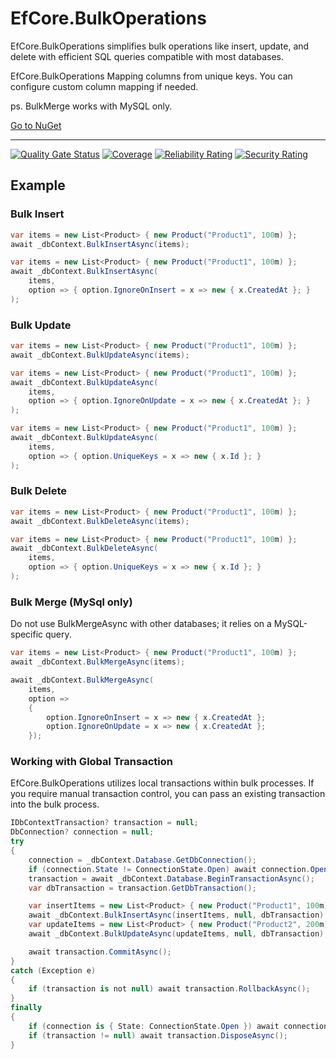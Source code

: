 # EfCore.BulkOperations

EfCore.BulkOperations simplifies bulk operations like insert, update, and delete with efficient SQL queries compatible with most databases.

EfCore.BulkOperations Mapping columns from unique keys. You can configure custom column mapping if needed.

ps. BulkMerge works with MySQL only.

[Go to NuGet](https://www.nuget.org/packages/EfCore.BulkOperations)

---

[![Quality Gate Status](https://sonarcloud.io/api/project_badges/measure?project=hongjs_EfCore.BulkOperations&metric=alert_status)](https://sonarcloud.io/summary/new_code?id=hongjs_EfCore.BulkOperations) [![Coverage](https://sonarcloud.io/api/project_badges/measure?project=hongjs_EfCore.BulkOperations&metric=coverage)](https://sonarcloud.io/summary/new_code?id=hongjs_EfCore.BulkOperations) [![Reliability Rating](https://sonarcloud.io/api/project_badges/measure?project=hongjs_EfCore.BulkOperations&metric=reliability_rating)](https://sonarcloud.io/summary/new_code?id=hongjs_EfCore.BulkOperations) [![Security Rating](https://sonarcloud.io/api/project_badges/measure?project=hongjs_EfCore.BulkOperations&metric=security_rating)](https://sonarcloud.io/summary/new_code?id=hongjs_EfCore.BulkOperations)



## Example

### Bulk Insert
```csharp
var items = new List<Product> { new Product("Product1", 100m) };
await _dbContext.BulkInsertAsync(items);
```

```csharp
var items = new List<Product> { new Product("Product1", 100m) };
await _dbContext.BulkInsertAsync(
    items, 
    option => { option.IgnoreOnInsert = x => new { x.CreatedAt }; }
);
```

### Bulk Update
```csharp
var items = new List<Product> { new Product("Product1", 100m) };
await _dbContext.BulkUpdateAsync(items);
```

```csharp
var items = new List<Product> { new Product("Product1", 100m) };
await _dbContext.BulkUpdateAsync(
    items, 
    option => { option.IgnoreOnUpdate = x => new { x.CreatedAt }; }
);
```

```csharp
var items = new List<Product> { new Product("Product1", 100m) };
await _dbContext.BulkUpdateAsync(
    items, 
    option => { option.UniqueKeys = x => new { x.Id }; }
);
```

### Bulk Delete
```csharp
var items = new List<Product> { new Product("Product1", 100m) };
await _dbContext.BulkDeleteAsync(items);
```
```csharp
var items = new List<Product> { new Product("Product1", 100m) };
await _dbContext.BulkDeleteAsync(
    items, 
    option => { option.UniqueKeys = x => new { x.Id }; }
);
```



### Bulk Merge (MySql only)

Do not use BulkMergeAsync with other databases; it relies on a MySQL-specific query.

```csharp
var items = new List<Product> { new Product("Product1", 100m) };
await _dbContext.BulkMergeAsync(items);
```

```csharp
await _dbContext.BulkMergeAsync(
    items,
    option =>
    {
        option.IgnoreOnInsert = x => new { x.CreatedAt };
        option.IgnoreOnUpdate = x => new { x.CreatedAt };
    });
```

### Working with Global Transaction
EfCore.BulkOperations utilizes local transactions within bulk processes. If you require manual transaction control, you can pass an existing transaction into the bulk process.


```csharp
IDbContextTransaction? transaction = null;
DbConnection? connection = null;
try
{
    connection = _dbContext.Database.GetDbConnection();
    if (connection.State != ConnectionState.Open) await connection.OpenAsync();
    transaction = await _dbContext.Database.BeginTransactionAsync();
    var dbTransaction = transaction.GetDbTransaction();

    var insertItems = new List<Product> { new Product("Product1", 100m) };
    await _dbContext.BulkInsertAsync(insertItems, null, dbTransaction);
    var updateItems = new List<Product> { new Product("Product2", 200m) };
    await _dbContext.BulkUpdateAsync(updateItems, null, dbTransaction);

    await transaction.CommitAsync();
}
catch (Exception e)
{
    if (transaction is not null) await transaction.RollbackAsync();
}
finally
{
    if (connection is { State: ConnectionState.Open }) await connection.CloseAsync();
    if (transaction != null) await transaction.DisposeAsync();
}
```
